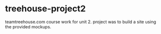 # treehouse-project2

teamtreehouse.com course work for unit 2. project was to build a site using the provided mockups.
